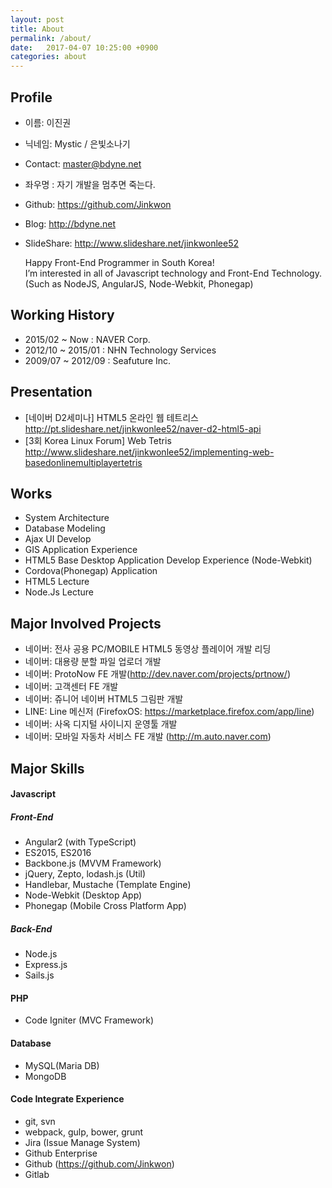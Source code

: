 ```yaml
---
layout: post
title: About
permalink: /about/
date:   2017-04-07 10:25:00 +0900
categories: about
---
```


## Profile
- 이름: 이진권
- 닉네임: Mystic / 은빛소나기
- Contact: master@bdyne.net
- 좌우명 : 자기 개발을 멈추면 죽는다.
- Github: https://github.com/Jinkwon
- Blog: http://bdyne.net
- SlideShare: http://www.slideshare.net/jinkwonlee52

  Happy Front-End Programmer in South Korea!  
  I’m interested in all of Javascript technology and Front-End Technology.  
  (Such as NodeJS, AngularJS, Node-Webkit, Phonegap)

## Working History
- 2015/02 ~ Now : NAVER Corp.
- 2012/10 ~ 2015/01 : NHN Technology Services
- 2009/07 ~ 2012/09 : Seafuture Inc.


## Presentation
- [네이버 D2세미나] HTML5 온라인 웹 테트리스 http://pt.slideshare.net/jinkwonlee52/naver-d2-html5-api
- [3회 Korea Linux Forum] Web Tetris http://www.slideshare.net/jinkwonlee52/implementing-web-basedonlinemultiplayertetris

## Works
- System Architecture
- Database Modeling
- Ajax UI Develop
- GIS Application Experience
- HTML5 Base Desktop Application Develop Experience (Node-Webkit)
- Cordova(Phonegap) Application
- HTML5 Lecture
- Node.Js Lecture

## Major Involved Projects
- 네이버: 전사 공용 PC/MOBILE HTML5 동영상 플레이어 개발 리딩
- 네이버: 대용량 분할 파일 업로더 개발
- 네이버: ProtoNow FE 개발(http://dev.naver.com/projects/prtnow/)
- 네이버: 고객센터 FE 개발
- 네이버: 쥬니어 네이버 HTML5 그림판 개발
- LINE: Line 메신저 (FirefoxOS: https://marketplace.firefox.com/app/line‎)
- 네이버: 사옥 디지털 사이니지 운영툴 개발
- 네이버: 모바일 자동차 서비스 FE 개발 (http://m.auto.naver.com)

## Major Skills

#### Javascript

##### Front-End
- Angular2 (with TypeScript)
- ES2015, ES2016
- Backbone.js (MVVM Framework)
- jQuery, Zepto, lodash.js (Util)
- Handlebar, Mustache (Template Engine)
- Node-Webkit (Desktop App)
- Phonegap (Mobile Cross Platform App)
 
##### Back-End
- Node.js
- Express.js
- Sails.js

#### PHP
- Code Igniter (MVC Framework)

#### Database
- MySQL(Maria DB)
- MongoDB

#### Code Integrate Experience
- git, svn
- webpack, gulp, bower, grunt
- Jira (Issue Manage System)
- Github Enterprise
- Github (https://github.com/Jinkwon)
- Gitlab